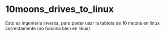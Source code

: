 # 10moons_drives_to_linux
Esto es ingenieria inversa, para poder usar la tableta de 10 moons en linux correctamente (no funcina bien en linux)
